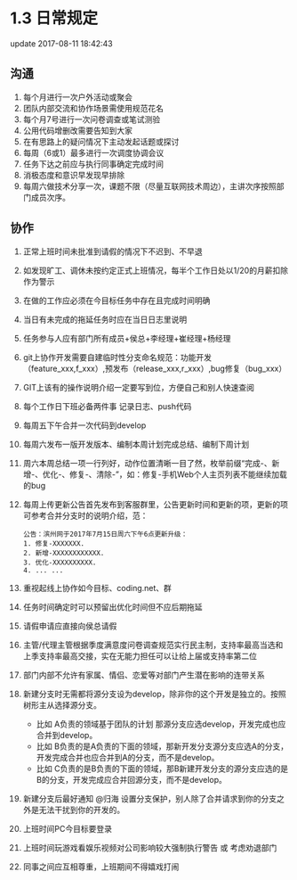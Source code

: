 # 1.3 日常规定

update 2017-08-11 18:42:43

## 沟通

1. 每个月进行一次户外活动或聚会
2. 团队内部交流和协作场景需使用规范花名
3. 每个月7号进行一次问卷调查或笔试测验
4. 公用代码增删改需要告知到大家
5. 在有思路上的疑问情况下主动发起话题或探讨
6. 每周（6或1）最多进行一次调度协调会议
7. 任务下达之前应与执行同事确定完成时间
8. 消极态度和意识早发现早排除
9. 每周六做技术分享一次，课题不限（尽量互联网技术周边），主讲次序按照部门成员次序。

## 协作

1. 正常上班时间未批准到请假的情况下不迟到、不早退
2. 如发现旷工、调休未按约定正式上班情况，每半个工作日处以1/20的月薪扣除作为警示
3. 在做的工作应必须在今目标任务中存在且完成时间明确
4. 当日有未完成的拖延任务时应在当日日志里说明
5. 任务参与人应有部门所有成员+侯总+李经理+崔经理+杨经理
6. git上协作开发需要自建临时性分支命名规范：功能开发（feature\_xxx,f\_xxx）,预发布（release\_xxx,r\_xxx）,bug修复（bug\_xxx）
7. GIT上该有的操作说明介绍一定要写到位，方便自己和别人快速查阅
8. 每个工作日下班必备两件事 记录日志、push代码
9. 每周五下午合并一次代码到develop
10. 每周六发布一版开发版本、编制本周计划完成总结、编制下周计划
11. 周六本周总结一项一行列好，动作位置清晰一目了然，枚举前缀“完成-、新增-、优化-、修复-、清除-”，如：修复-手机Web个人主页列表不能继续加载的bug
12. 每周上传更新公告首先发布到客服群里，公告更新时间和更新的项，更新的项可参考合并分支时的说明介绍，范：

    ```text
    公告：滨州网于2017年7月15日周六下午6点更新升级：
    1. 修复-XXXXXXX.
    2. 新增-XXXXXXXXXXXX.
    3. 优化-XXXXXXXXXX.
    4. ... ...
    ```

13. 重视起线上协作如今目标、coding.net、群
14. 任务时间确定时可以预留出优化时间但不应后期拖延
15. 请假申请应直接向侯总请假
16. 主管/代理主管根据季度满意度问卷调查规范实行民主制，支持率最高当选和上季支持率最高交接，实在无能力担任可以让给上届或支持率第二位
17. 部门内部不允许有家属、情侣、恋爱等对部门产生潜在影响的连带关系
18. 新建分支时无需都将源分支设为develop，除非你的这个开发是独立的。按照树形主从选择源分支。
    * 比如 A负责的领域基于团队的计划 那源分支应选develop，开发完成也应合并到develop。
    * 比如 B负责的是A负责的下面的领域，那新开发分支源分支应选A的分支，开发完成合并也应合并到A的分支，而不是develop。
    * 比如 C负责的是B负责的下面的领域，那B新建开发分支的源分支应选的是B的分支，开发完成应合并回源分支，而不是develop。
19. 新建分支后最好通知 @归海 设置分支保护，别人除了合并请求到你的分支之外是无法干扰到你的开发的。
20. 上班时间PC今目标要登录
21. 上班时间玩游戏看娱乐视频对公司影响较大强制执行警告 或 考虑劝退部门
22. 同事之间应互相尊重，上班期间不得嬉戏打闹

